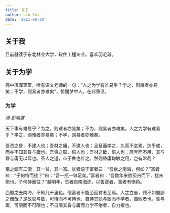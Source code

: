 ```yaml
---
title: 关于
author: Lin Gui
date: '2021-08-30'
---
```

## 关于我
目前就读于东北林业大学，软件工程专业。喜欢羽毛球。

## 关于为学
高中浑浑噩噩，唯有语文老师的一句：“人之为学有难易乎？学之，则难者亦易矣；不学，则易者亦难矣”，惊醒梦中人。在此重温。

### 为学
*清·彭端淑*

天下事有难易乎？为之，则难者亦易矣；不为，则易者亦难矣。人之为学有难易乎？学之，则难者亦易矣；不学，则易者亦难矣。

吾资之昏，不逮人也；吾材之庸，不逮人也；旦旦而学之，久而不怠焉，迄乎成，而亦不知其昏与庸也。吾资之聪，倍人也；吾材之敏，倍人也；屏弃而不用，其与昏与庸无以异也。圣人之道，卒于鲁也传之。然则昏庸聪敏之用，岂有常哉？

蜀之鄙有二僧：其一贫，其一富。贫者语于富者曰：“吾欲之南海，何如？”富者曰：“子何恃而往？”曰：“吾一瓶一钵足矣。”富者曰：“吾数年来欲买舟而下，犹未能也。子何恃而往？”越明年，贫者自南海还，以告富者，富者有惭色。

西蜀之去南海，不知几千里也。僧富者不能至而贫者至焉。人之立志，顾不如蜀鄙之僧哉？是故聪与敏，可恃而不可恃也，自恃其聪与敏而不学者，自败者也。昏与庸，可限而不可限也；不自限其昏与庸而力学不倦者，自力者也。